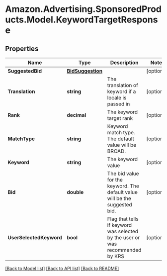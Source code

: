 # Amazon.Advertising.SponsoredProducts.Model.KeywordTargetResponse

## Properties

Name | Type | Description | Notes
------------ | ------------- | ------------- | -------------
**SuggestedBid** | [**BidSuggestion**](BidSuggestion.md) |  | [optional] 
**Translation** | **string** | The translation of keyword if a locale is passed in | [optional] 
**Rank** | **decimal** | The keyword target rank | [optional] 
**MatchType** | **string** | Keyword match type. The default value will be BROAD. | [optional] 
**Keyword** | **string** | The keyword value | [optional] 
**Bid** | **double** | The bid value for the keyword. The default value will be the suggested bid. | [optional] 
**UserSelectedKeyword** | **bool** | Flag that tells if keyword was selected by the user or was recommended by KRS | [optional] 

[[Back to Model list]](../README.md#documentation-for-models) [[Back to API list]](../README.md#documentation-for-api-endpoints) [[Back to README]](../README.md)

